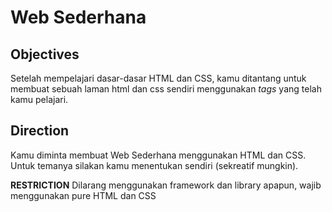 # Web Sederhana

## Objectives

Setelah mempelajari dasar-dasar HTML dan CSS, kamu ditantang untuk membuat sebuah laman html dan css sendiri menggunakan *tags* yang telah kamu pelajari.

## Direction

Kamu diminta membuat Web Sederhana menggunakan HTML dan CSS. Untuk temanya silakan kamu menentukan sendiri (sekreatif mungkin).

**RESTRICTION**
Dilarang menggunakan framework dan library apapun, wajib menggunakan pure HTML dan CSS
